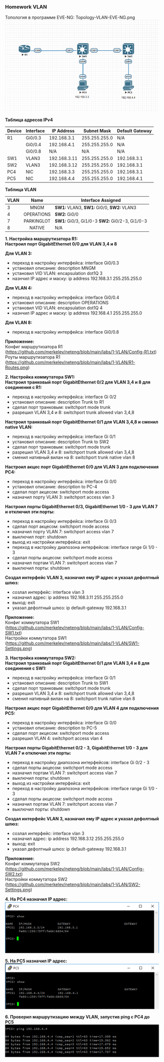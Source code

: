 ### Homework VLAN

Топология в программе EVE-NG: Topology-VLAN-EVE-NG.png
![Топология в программе EVE-NG: Topology-VLAN-EVE-NG.png](https://github.com/merkelev/neteng/blob/main/labs/1-VLAN/Topology-VLAN-EVE-NG.png)  

**Таблица адресов IPv4**

| Device | Interface | IP Address | Subnet Mask | Default Gateway |
| -------- | ------------- | -------- | -------- | -------- |
| R1 | Gi0/0.3 | 192.168.3.1 | 255.255.255.0 | N/A |
|   | Gi0/0.4 | 192.168.4.1 | 255.255.255.0 | N/A  |
|   | Gi0/0.8 | N/A | N/A | N/A |
| SW1 | VLAN3 | 192.168.3.11 | 255.255.255.0 | 192.168.3.1 |
| SW2 | VLAN3 | 192.168.3.12 | 255.255.255.0 | 192.168.3.1 |
| PC4 | NIC | 192.168.3.3 | 255.255.255.0 | 192.168.3.1 |
| PC5 | NIC | 192.168.4.4 | 255.255.255.0 | 192.168.4.1 |


**Таблица VLAN**

| VLAN | Name | Interface Assigned |
| ------------- |:-------------:| ------------|
| 3 | MNGM | **SW1:** VLAN3, **SW1:** Gi0/0, **SW2:** VLAN3 | 
| 4 | OPERATIONS | **SW2:** Gi0/0 |
| 7 | PARKINGLOT | **SW1:** Gi0/3, Gi1/0-3 **SW2:** Gi0/2-3, Gi1/0-3 
| 8 | NATIVE | N/A |

**1. Настройка маршрутизатора R1:**  
**Настроил порт GigabitEthernet 0/0 для VLAN 3,4 и 8**  

**Для VLAN 3:**    
- переход в настройку интерфейса: interface Gi0/0.3  
- установил описание: description MNGM  
- установил VID VLAN: encapsulation dot1Q 3  
- назнчил IP адрес и маску: ip address 192.168.3.1 255.255.255.0  
       
**Для VLAN 4:**  
- переход в настройку интерфейса: interface Gi0/0.4  
- установил описание: description OPERATIONS  
- установил VID VLAN: encapsulation dot1Q 4  
- назнчил IP адрес и маску: ip address 192.168.4.1 255.255.255.0  
       
**Для VLAN 8:**  
- переход в настройку интерфейса: interface Gi0/0.8  
  
**Приложение:**  
Конфиг маршрутизатора R1
(https://github.com/merkelev/neteng/blob/main/labs/1-VLAN/Config-R1.txt)  
Роуты маршрутизатора R1
(https://github.com/merkelev/neteng/blob/main/labs/1-VLAN/R1-Routes.png)

**2. Настройка коммутатора SW1:**  
**Настроил транковый порт GigabitEthernet 0/2 для VLAN 3,4 и 8 для соединения с R1:** 
- переход в настройку интерфейса: interface Gi 0/2  
- установил описание: description Trunk to R1  
- сделал порт транковым: switchport mode trunk  
- разрешил VLAN 3,4 и 8: switchport trunk allowed vlan 3,4,8  

**Настроил транковый порт GigabitEthernet 0/1 для VLAN 3,4,8 и сменил native VLAN:**  
- переход в настройку интерфейса: interface Gi 0/1  
- установил описание: description Trunk to SW2  
- сделал порт транковым: switchport mode trunk  
- разрешил VLAN 3,4 и 8: switchport trunk allowed vlan 3,4,8  
- сменил нативный вилан на 8: switchport trunk native vlan 8  

**Настроил акцес порт GigabitEthernet 0/0 для VLAN 3 для подключения PC4:**
- переход в настройку интерфейса: interface Gi 0/0  
- установил описание: description to PC-4  
- сделал порт акцесом: switchport mode access        
- назначил порту VLAN 3: switchport access vlan 3  

**Настроил порты GigabitEthernet 0/3, GigabitEthernet 1/0 - 3 для VLAN 7 и отключил эти порты:**  
- переход в настройку интерфейса: interface Gi 0/3
- сделал порт акцесом: switchport mode access        
- назначил порту VLAN 7: switchport access vlan 7
- выключил порт: shutdown
- выход из настройки интерфейса: exit
- переход в настройку диапозона интерфейсов: interface range Gi 1/0 - 3
- сделал порты акцесом: switchport mode access        
- назначил портам VLAN 7: switchport access vlan 7
- выключил порты: shutdown

**Создал интерфейс VLAN 3, назначил ему IP адрес и указал дефолтный шлюз:**
- созлал интерфейс: interface vlan 3  
- назначил адрес: ip address 192.168.3.11 255.255.255.0  
- выход: exit  
- указал дефолтный шлюз: ip default-gateway 192.168.3.1  

**Приложение:**  
Конфиг коммутатора SW1
(https://github.com/merkelev/neteng/blob/main/labs/1-VLAN/Config-SW1.txt)  
Настройки коммутатора SW1
(https://github.com/merkelev/neteng/blob/main/labs/1-VLAN/SW1-Settings.png)  

**3. Настройка коммутатора SW2:**  
**Настроил транковый порт GigabitEthernet 0/1 для VLAN 3,4 и 8 для соединения с SW1:** 
- переход в настройку интерфейса: interface Gi 0/1  
- установил описание: description Trunk to SW1  
- сделал порт транковым: switchport mode trunk  
- разрешил VLAN 3,4 и 8: switchport trunk allowed vlan 3,4,8  
- сменил нативный вилан на 8: switchport trunk native vlan 8  

**Настроил акцес порт GigabitEthernet 0/0 для VLAN 4 для подключения PC5:**
- переход в настройку интерфейса: interface Gi 0/0  
- установил описание: description to PC-5  
- сделал порт акцесом: switchport mode access        
- разрешил VLAN 4: switchport access vlan 4  

**Настроил порты GigabitEthernet 0/2 - 3, GigabitEthernet 1/0 - 3 для VLAN 7 и отключил эти порты:**  
- переход в настройку диапозона интерфейсов: interface Gi 0/2 - 3
- сделал порты акцесом: switchport mode access        
- назначил портам VLAN 7: switchport access vlan 7
- выключил порты: shutdown
- выход из настройки интерфейса: exit
- переход в настройку диапозона интерфейсов: interface range Gi 1/0 - 3
- сделал порты акцесом: switchport mode access        
- назначил портам VLAN 7: switchport access vlan 7
- выключил порты: shutdown

**Создал интерфейс VLAN 3, назначил ему IP адрес и указал дефолтный шлюз:**
- созлал интерфейс: interface vlan 3  
- назначил адрес: ip address 192.168.3.12 255.255.255.0  
- выход: exit  
- указал дефолтный шлюз: ip default-gateway 192.168.3.1  

**Приложение:**  
Конфиг коммутатора SW2
(https://github.com/merkelev/neteng/blob/main/labs/1-VLAN/Config-SW2.txt)  
Настройки коммутатора SW2
(https://github.com/merkelev/neteng/blob/main/labs/1-VLAN/SW2-Settings.png)

**4. На PC4 назначил IP адрес:**  
![](https://github.com/merkelev/neteng/blob/main/labs/1-VLAN/PC4.png)  

**5. На PC5 назначил IP адрес:**  
![](https://github.com/merkelev/neteng/blob/main/labs/1-VLAN/PC5.png)  

**6. Проверил маршрутизацию между VLAN, запустив ping с PC4 до PC5**  
![](https://github.com/merkelev/neteng/blob/main/labs/1-VLAN/pingPC4-PC5.png)
